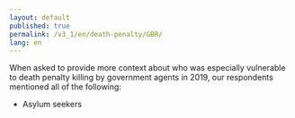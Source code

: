 ```yaml
---
layout: default
published: true
permalink: /v3_1/en/death-penalty/GBR/
lang: en
---
```

When asked to provide more context about who was especially vulnerable to death penalty killing by government agents in 2019, our respondents mentioned all of the following:
- Asylum seekers
